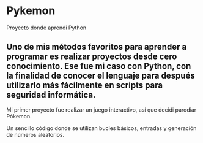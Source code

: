 # Pykemon
Proyecto donde aprendi Python

Uno de mis métodos favoritos para aprender a programar es realizar proyectos desde cero conocimiento.
Ese fue mi caso con Python, con la finalidad de conocer el lenguaje para después utilizarlo más fácilmente en scripts para seguridad informática.
---------------------------------------------------------------------------------------------------------------------------
Mi primer proyecto fue realizar un juego interactivo, así que decidi parodiar Pókemon.

Un sencillo código donde se utilizan bucles básicos, entradas y generación de números aleatorios.

